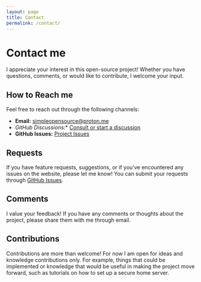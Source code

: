 ```yaml
---
layout: page
title: Contact
permalink: /contact/
---
```


# Contact me

I appreciate your interest in this open-source project! Whether you have questions, comments, or would like to contribute, I welcome your input.

## How to Reach me

Feel free to reach out through the following channels:

- **Email:** [simpleopensource@proton.me](mailto:simpleopensource@proton.me)
- *GitHub Discussions:** [Consult or start a discussion](https://github.com/orgs/SimpleOpenSource/discussions)
- **GitHub Issues:** [Project Issues](https://github.com/SimpleOpenSource/SimpleOpenSource.github.io/issues)

## Requests

If you have feature requests, suggestions, or if you've encountered any issues on the website, please let me know! You can submit your requests through [GitHub Issues](https://github.com/SimpleOpenSource/SimpleOpenSource.github.io/issues).

## Comments

I value your feedback! If you have any comments or thoughts about the project, please share them with me through email.

## Contributions

Contributions are more than welcome! For now I am open for ideas and knowledge contributions only. For example, things that could be implemented or knowledge that would be useful in making the project move forward, such as tutorials on how to set up a secure home server.